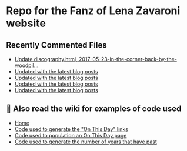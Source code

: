 # Repo for the Fanz of Lena Zavaroni website

## Recently Commented Files
<!-- BLOG-POST-LIST:START -->
- [Update discography.html, 2017-05-23-in-the-corner-back-by-the-woodpil…](https://github.com/FanzOfLenaZavaroni/fanzoflenazavaroni.github.io/commit/103a88d888c8fe42276189fb079778fc37a598ee)
- [Updated with the latest blog posts](https://github.com/FanzOfLenaZavaroni/fanzoflenazavaroni.github.io/commit/896cdb5a2b5dd9aeaad326aa580862322267c74c)
- [Updated with the latest blog posts](https://github.com/FanzOfLenaZavaroni/fanzoflenazavaroni.github.io/commit/7861a56f85302bbf085df09a53db2188c491f55c)
- [Updated with the latest blog posts](https://github.com/FanzOfLenaZavaroni/fanzoflenazavaroni.github.io/commit/bb3af0c72320bb2f81229dd18f8956cb01357cb9)
- [Updated with the latest blog posts](https://github.com/FanzOfLenaZavaroni/fanzoflenazavaroni.github.io/commit/62179d4e866f147c9aafce94ca772036f3c383e8)
<!-- BLOG-POST-LIST:END -->

## :notebook: Also read the wiki for examples of code used
* [Home](https://github.com/FanzOfLenaZavaroni/fanzoflenazavaroni.github.io/wiki)
* [Code used to generate the "On This Day" links](https://github.com/FanzOfLenaZavaroni/fanzoflenazavaroni.github.io/wiki/On-This-Day-Code)
* [Code used to population an On This Day page](https://github.com/FanzOfLenaZavaroni/fanzoflenazavaroni.github.io/wiki/Code-used-to-population-an-On-This-Day-page)
* [Code used to generate the number of years that have past](https://github.com/FanzOfLenaZavaroni/fanzoflenazavaroni.github.io/wiki/Number-of-years-gone-by-code)
